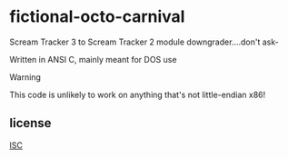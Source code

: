 # fictional-octo-carnival
Scream Tracker 3 to Scream Tracker 2 module downgrader....don't ask-

Written in ANSI C, mainly meant for DOS use

> [!WARNING]
> This code is unlikely to work on anything that's not little-endian x86!

## license

[ISC](LICENSE)
